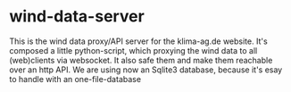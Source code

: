 # wind-data-server
This is the wind data proxy/API server for the klima-ag.de website.
It's composed a little python-script, which proxying the wind data to all (web)clients via websocket. It also safe them and make them reachable over an http API.
We are using now an Sqlite3 database, because it's esay to handle with an one-file-database
